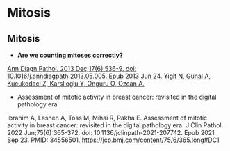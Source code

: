 # Mitosis

## Mitosis

* **Are we counting mitoses correctly?**

[Ann Diagn Pathol. 2013 Dec;17(6):536-9. doi: 10.1016/j.anndiagpath.2013.05.005. Epub 2013 Jun 24. Yigit N, Gunal A, Kucukodaci Z, Karslioglu Y, Onguru O, Ozcan A.](https://www.ncbi.nlm.nih.gov/pubmed/23806202)

* Assessment of mitotic activity in breast cancer: revisited in the digital pathology era

Ibrahim A, Lashen A, Toss M, Mihai R, Rakha E. Assessment of mitotic activity in breast cancer: revisited in the digital pathology era. J Clin Pathol. 2022 Jun;75(6):365-372. doi: 10.1136/jclinpath-2021-207742. Epub 2021 Sep 23. PMID: 34556501. https://jcp.bmj.com/content/75/6/365.long#DC1
